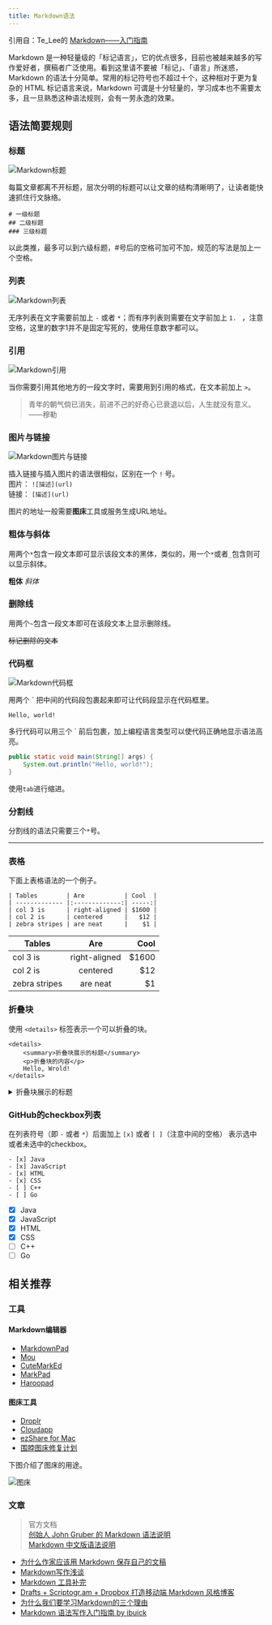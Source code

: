 ```yaml
---
title: Markdown语法
---
```


引用自：Te_Lee的 [Markdown——入门指南](http://www.jianshu.com/p/1e402922ee32)

Markdown 是一种轻量级的「标记语言」，它的优点很多，目前也被越来越多的写作爱好者，撰稿者广泛使用。看到这里请不要被「标记」、「语言」所迷惑，Markdown 的语法十分简单。常用的标记符号也不超过十个，这种相对于更为复杂的 HTML 标记语言来说，Markdown 可谓是十分轻量的，学习成本也不需要太多，且一旦熟悉这种语法规则，会有一劳永逸的效果。

<!--more-->

## 语法简要规则

### 标题

![Markdown标题](http://ww1.sinaimg.cn/large/6aee7dbbgw1effeaclhiyj20eh09cwez.jpg)

每篇文章都离不开标题，层次分明的标题可以让文章的结构清晰明了，让读者能快速抓住行文脉络。

`# 一级标题`  
`## 二级标题`  
`### 三级标题`

以此类推，最多可以到六级标题，#号后的空格可加可不加，规范的写法是加上一个空格。

### 列表

![Markdown列表](http://ww4.sinaimg.cn/large/6aee7dbbgw1effew5aftij20d80bz3yw.jpg)

无序列表在文字需要前加上 `-` 或者 `*`；而有序列表则需要在文字前加上 `1. ` ，注意空格，这里的数字1并不是固定写死的，使用任意数字都可以。

### 引用

![Markdown引用](http://ww3.sinaimg.cn/large/6aee7dbbgw1effezhonxlj20e009c3yu.jpg)

当你需要引用其他地方的一段文字时，需要用到引用的格式，在文本前加上 `>`。

> 青年的朝气倘已消失，前进不己的好奇心已衰退以后，人生就没有意义。 ——穆勒

### 图片与链接

![Markdown图片与链接](http://ww2.sinaimg.cn/large/6aee7dbbgw1efffa67voyj20ix0ctq3n.jpg)

插入链接与插入图片的语法很相似，区别在一个 `!` 号。  
图片： `![描述](url)`  
链接： `[描述](url)`

图片的地址一般需要**图床**工具或服务生成URL地址。

### 粗体与斜体

用两个`*`包含一段文本即可显示该段文本的黑体，类似的，用一个`*`或者`_`包含则可以显示斜体。

**粗体** _斜体_

### 删除线

用两个`~`包含一段文本即可在该段文本上显示删除线。

~~标记删除的文本~~ 

### 代码框

![Markdown代码框](http://ww3.sinaimg.cn/large/6aee7dbbgw1effg1lsa97j20lt0a8dgs.jpg)

用两个 ` 把中间的代码段包裹起来即可让代码段显示在代码框里。

`Hello, world!`

多行代码可以用三个 ` 前后包裹，加上编程语言类型可以使代码正确地显示语法高亮。
  
```java
public static void main(String[] args) {
    System.out.println("Hello, world!");
}
```

使用`tab`进行缩进。

### 分割线

分割线的语法只需要三个`*`号。

***

### 表格

下面上表格语法的一个例子。

```
| Tables        | Are           | Cool  |
| ------------- |:-------------:| -----:|
| col 3 is      | right-aligned | $1600 |
| col 2 is      | centered      |   $12 |
| zebra stripes | are neat      |    $1 |
```

| Tables        | Are           | Cool  |
| ------------- |:-------------:| -----:|
| col 3 is      | right-aligned | $1600 |
| col 2 is      | centered      |   $12 |
| zebra stripes | are neat      |    $1 |

### 折叠块

使用 `<details>` 标签表示一个可以折叠的块。

```
<details>
    <summary>折叠块展示的标题</summary>
    <p>折叠块的内容</p>
    Hello, Wrold!
</details>
```

<details>
    <summary>折叠块展示的标题</summary>
    <p>折叠块的内容</p>
    Hello, Wrold!
</details>

### GitHub的checkbox列表

在列表符号（即 `-` 或者 `*`）后面加上 `[x]` 或者 `[ ]`（注意中间的空格） 表示选中或者未选中的checkbox。

```
- [x] Java
- [x] JavaScript
- [x] HTML
- [x] CSS
- [ ] C++
- [ ] Go
```

- [x] Java
- [x] JavaScript
- [x] HTML
- [x] CSS
- [ ] C++
- [ ] Go

## 相关推荐

### 工具

#### Markdown编辑器

- [MarkdownPad](http://markdownpad.com/)
- [Mou](http://mouapp.com/)
- [CuteMarkEd](http://cloose.github.io/CuteMarkEd)
- [MarkPad](http://code52.org/DownmarkerWPF/)
- [Haroopad](http://pad.haroopress.com/user.html)

#### 图床工具

- [Droplr](http://droplr.com/)  
- [Cloudapp](http://www.getcloudapp.com/)  
- [ezShare for Mac](https://itunes.apple.com/cn/app/yi-xiang/id672522335?mt=12&uo=4)  
- [围脖图床修复计划](http://weibotuchuang.sinaapp.com/)  

下图介绍了图床的用途。

![图床](https://pic2.zhimg.com/v2-f0c54b4b142546767d920f7fb488cf81_b.jpg)

### 文章

> 官方文档  
> [创始人 John Gruber 的 Markdown 语法说明](http://daringfireball.net/projects/markdown/syntax)  
> [Markdown 中文版语法说明](http://wowubuntu.com/markdown/)

- [为什么作家应该用 Markdown 保存自己的文稿](http://www.jianshu.com/p/qqgjln)  
- [Markdown写作浅谈](http://www.yangzhiping.com/tech/r-markdown-knitr.html)  
- [Markdown 工具补完](http://www.appinn.com/markdown-tools/)  
- [Drafts + Scriptogr.am + Dropbox 打造移动端 Markdown 风格博客](http://jianshu.io/p/63HYZ6)  
- [为什么我们要学习Markdown的三个理由](http://news.cnblogs.com/n/139649/)  
- [Markdown 语法写作入门指南 by ibuick](http://ibuick.me/?p=4093)


